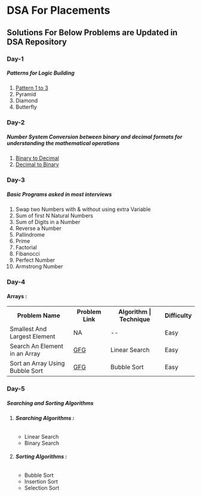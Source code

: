 # DSA For Placements
<h2>Solutions For Below Problems are Updated in DSA Repository </h2>
<h3>Day-1</h3>
<h5>Patterns for Logic Building</h5>
<ol>
  <li><a href="https://github.com/Mithunr085/DSA/tree/main/patterns">Pattern 1 to 3</a></li>
  <li>Pyramid</li>
  <li>Diamond</li>
  <li>Butterfly</li>
</ol>
<h3>Day-2</h3>
<h5>Number System Conversion between binary and decimal formats for understanding the mathematical operations</h5>
<ol>
  <li><a href="https://github.com/Mithunr085/DSA/blob/main/NumberSystem/BinaryToDec.cpp">Binary to Decimal</a></li>
  <li><a href="https://github.com/Mithunr085/DSA/blob/main/NumberSystem/DecToBinary.cpp">Decimal to Binary</a></li>
</ol>

<h3>Day-3</h3>
<h5>Basic Programs asked in most interviews</h5>
<ol>
  <li>Swap two Numbers with & without using extra Variable</li>
  <li>Sum of first N Natural Numbers</li>
  <li>Sum of Digits in a Number</li>
  <li>Reverse a Number</li>
  <li>Pallindrome</li>
  <li>Prime</li>
  <li>Factorial</li>
  <li>Fibanocci</li>  
  <li>Perfect Number</li>
  <li>Armstrong Number</li>
</ol>

<h3>Day-4</h3>
<h4>Arrays : </h4>
<table>
  <tr>
    <th>Problem Name</th>
    <th>Problem Link</th>
    <th>Algorithm | Technique</th>
    <th>Difficulty</th>
  </tr>
  <tr>
    <td>Smallest And Largest Element</td>
    <td>NA</td>
    <td>--</td>
    <td>Easy</td>
  </tr>
  <tr>
    <td>Search An Element in an Array</td>
    <td><a href="https://www.geeksforgeeks.org/linear-search/">GFG</a></td>
    <td>Linear Search</td>
    <td>Easy</td>
  </tr>
  <tr>
    <td>Sort an Array Using Bubble Sort</td>
    <td><a href="https://www.geeksforgeeks.org/bubble-sort-algorithm/">GFG</a></td>
    <td>Bubble Sort</td>
    <td>Easy</td>
  </tr>
</table>

<h3>Day-5</h3>
<h5>Searching and Sorting Algorithms</h5>

<ol>
 <li> <h6><b>Searching Algorithms : </b></h6> </li>
  <ul>
     <li>Linear Search</li>
     <li>Binary Search</li>
  </ul>
  <li> <h6><b>Sorting Algorithms :</b> </h6> </li>
  <ul>
     <li>Bubble Sort</li>
     <li>Insertion Sort</li>
     <li>Selection Sort</li>
  </ul> 
</ol>





